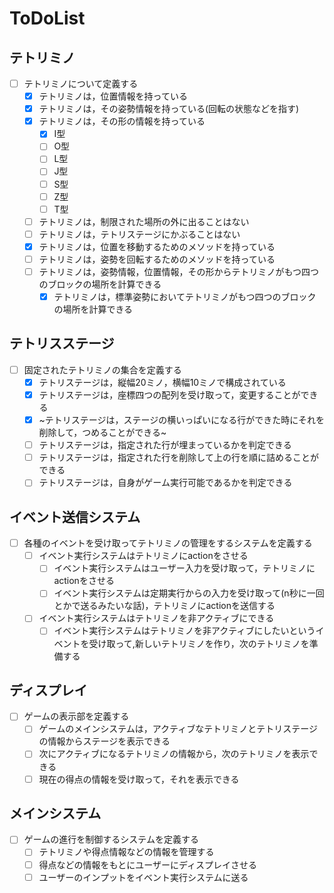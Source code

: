 # ToDoList

## テトリミノ

- [ ] テトリミノについて定義する
    - [x] テトリミノは，位置情報を持っている
    - [x] テトリミノは，その姿勢情報を持っている(回転の状態などを指す)
    - [x] テトリミノは，その形の情報を持っている
        - [x] I型
        - [ ] O型
        - [ ] L型
        - [ ] J型
        - [ ] S型
        - [ ] Z型
        - [ ] T型
    - [ ] テトリミノは，制限された場所の外に出ることはない
    - [ ] テトリミノは，テトリステージにかぶることはない
    - [x] テトリミノは，位置を移動するためのメソッドを持っている
    - [ ] テトリミノは，姿勢を回転するためのメソッドを持っている
    - [ ] テトリミノは，姿勢情報，位置情報，その形からテトリミノがもつ四つのブロックの場所を計算できる
        - [x] テトリミノは，標準姿勢においてテトリミノがもつ四つのブロックの場所を計算できる

## テトリスステージ

- [ ] 固定されたテトリミノの集合を定義する
    - [x] テトリステージは，縦幅20ミノ，横幅10ミノで構成されている
    - [x] テトリステージは，座標四つの配列を受け取って，変更することができる
    - [x] ~テトリステージは，ステージの横いっぱいになる行ができた時にそれを削除して，つめることができる~
    - [ ] テトリステージは，指定された行が埋まっているかを判定できる
    - [ ] テトリステージは，指定された行を削除して上の行を順に詰めることができる
    - [ ] テトリステージは，自身がゲーム実行可能であるかを判定できる

## イベント送信システム

- [ ] 各種のイベントを受け取ってテトリミノの管理をするシステムを定義する
    - [ ] イベント実行システムはテトリミノにactionをさせる
        - [ ] イベント実行システムはユーザー入力を受け取って，テトリミノにactionをさせる
        - [ ] イベント実行システムは定期実行からの入力を受け取って(n秒に一回とかで送るみたいな話)，テトリミノにactionを送信する
    - [ ]  イベント実行システムはテトリミノを非アクティブにできる
        - [ ] イベント実行システムはテトリミノを非アクティブにしたいというイベントを受け取って,新しいテトリミノを作り，次のテトリミノを準備する

## ディスプレイ

- [ ] ゲームの表示部を定義する
    - [ ] ゲームのメインシステムは，アクティブなテトリミノとテトリステージの情報からステージを表示できる
    - [ ] 次にアクティブになるテトリミノの情報から，次のテトリミノを表示できる
    - [ ] 現在の得点の情報を受け取って，それを表示できる

## メインシステム

- [ ] ゲームの進行を制御するシステムを定義する
    - [ ] テトリミノや得点情報などの情報を管理する
    - [ ] 得点などの情報をもとにユーザーにディスプレイさせる
    - [ ] ユーザーのインプットをイベント実行システムに送る
